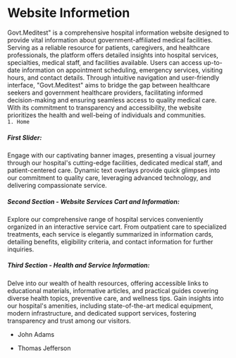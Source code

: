 # Website Informetion
Govt.Meditest" is a comprehensive hospital information website designed to provide vital information about government-affiliated medical facilities. Serving as a reliable resource for patients, caregivers, and healthcare professionals, the platform offers detailed insights into hospital services, specialties, medical staff, and facilities available. Users can access up-to-date information on appointment scheduling, emergency services, visiting hours, and contact details. Through intuitive navigation and user-friendly interface, "Govt.Meditest" aims to bridge the gap between healthcare seekers and government healthcare providers, facilitating informed decision-making and ensuring seamless access to quality medical care. With its commitment to transparency and accessibility, the website prioritizes the health and well-being of individuals and communities.
<br/>
```1. Home```
 ##### First Slider:
Engage with our captivating banner images, presenting a visual journey through our hospital's cutting-edge facilities, dedicated medical staff, and patient-centered care. Dynamic text overlays provide quick glimpses into our commitment to quality care, leveraging advanced technology, and delivering compassionate service.

##### Second Section - Website Services Cart and Information:
Explore our comprehensive range of hospital services conveniently organized in an interactive service cart. From outpatient care to specialized treatments, each service is elegantly summarized in information cards, detailing benefits, eligibility criteria, and contact information for further inquiries.

##### Third Section - Health and Service Information:
Delve into our wealth of health resources, offering accessible links to educational materials, informative articles, and practical guides covering diverse health topics, preventive care, and wellness tips. Gain insights into our hospital's amenities, including state-of-the-art medical equipment, modern infrastructure, and dedicated support services, fostering transparency and trust among our visitors.
* John Adams
+ Thomas Jefferson
